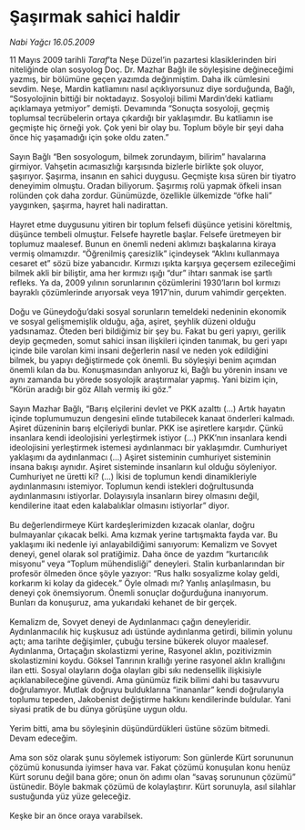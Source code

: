# Şaşırmak sahici haldir

*Nabi Yağcı 16.05.2009*

<div class="taraf_structure_2col_1zq">
<div class="margen_n">



 <p>11 Mayıs 2009 tarihli <i>Taraf</i>’ta Neşe Düzel’in pazartesi klasiklerinden biri niteliğinde olan sosyolog Doç. Dr. Mazhar Bağlı ile söyleşisine değineceğimi yazmış, bir bölümüne geçen yazımda değinmiştim. Daha ilk cümlesini sevdim. Neşe, Mardin katliamını nasıl açıklıyorsunuz diye sorduğunda, Bağlı, “Sosyolojinin bittiği bir noktadayız. Sosyoloji bilimi Mardin’deki katliamı açıklamaya yetmiyor” demişti. Devamında “Sonuçta sosyoloji, geçmiş toplumsal tecrübelerin ortaya çıkardığı bir yaklaşımdır. Bu katliamın ise geçmişte hiç örneği yok. Çok yeni bir olay bu. Toplum böyle bir şeyi daha önce hiç yaşamadığı için şoke oldu zaten.” <br/><br/>Sayın Bağlı “Ben sosyologum, bilmek zorundayım, bilirim” havalarına girmiyor. Vahşetin acımasızlığı karşısında bizlerle birlikte şok oluyor, şaşırıyor. Şaşırma, insanın en sahici duygusu. Geçmişte kısa süren bir tiyatro deneyimim olmuştu. Oradan biliyorum. Şaşırmış rolü yapmak öfkeli insan rolünden çok daha zordur. Günümüzde, özellikle ülkemizde “öfke hali” yaygınken, şaşırma, hayret hali nadirattan. <br/><br/>Hayret etme duygusunu yitiren bir toplum felsefi düşünce yetisini köreltmiş, düşünce tembeli olmuştur. Felsefe hayretle başlar. Felsefe üretmeyen bir toplumuz maalesef. Bunun en önemli nedeni aklımızı başkalarına kiraya vermiş olmamızdır. “Öğrenilmiş çaresizlik” içindeysek “Aklını kullanmaya cesaret et” sözü bize yabancıdır. Kırmızı ışıkta karşıya geçersem ezileceğimi bilmek akli bir biliştir, ama her kırmızı ışığı “dur” ihtarı sanmak ise şartlı refleks. Ya da, 2009 yılının sorunlarının çözümlerini 1930’ların bol kırmızı bayraklı çözümlerinde arıyorsak veya 1917’nin, durum vahimdir gerçekten. <br/><br/>Doğu ve Güneydoğu’daki sosyal sorunların temeldeki nedeninin ekonomik ve sosyal gelişmemişlik olduğu, ağa, aşiret, şeyhlik düzeni olduğu yadsınamaz. Öteden beri bildiğimiz bir şey bu. Fakat bu geri yapıyı, gerilik deyip geçmeden, somut sahici insan ilişkileri içinden tanımak, bu geri yapı içinde bile varolan kimi insani değerlerin nasıl ve neden yok edildiğini bilmek, bu yapıyı değiştirmede çok önemli. Bu söyleşiyi benim açımdan önemli kılan da bu. Konuşmasından anlıyoruz ki, Bağlı bu yörenin insanı ve aynı zamanda bu yörede sosyolojik araştırmalar yapmış. Yani bizim için, “Körün aradığı bir göz Allah vermiş iki göz.” <br/><br/>Sayın Mazhar Bağlı, “Barış elçilerini devlet ve PKK azalttı (...) Artık hayatın içinde toplumumuzun dengesini elinde tutabilecek kanaat önderleri kalmadı. Aşiret düzeninin barış elçileriydi bunlar. PKK ise aşiretlere karşıdır. Çünkü insanlara kendi ideolojisini yerleştirmek istiyor (...) PKK’nın insanlara kendi ideolojisini yerleştirmek istemesi aydınlanmacı bir yaklaşımdır. Cumhuriyet yaklaşımı da aydınlanmacı (...) Aşiret sisteminin cumhuriyet sisteminin insana bakışı aynıdır. Aşiret sisteminde insanların kul olduğu söyleniyor. Cumhuriyet ne üretti ki? (...) İkisi de toplumun kendi dinamikleriyle aydınlanmasını istemiyor. Toplumun kendi istekleri doğrultusunda aydınlanmasını istiyorlar. Dolayısıyla insanların birey olmasını değil, kendilerine itaat eden kalabalıklar olmasını istiyorlar” diyor. <br/><br/>Bu değerlendirmeye Kürt kardeşlerimizden kızacak olanlar, doğru bulmayanlar çıkacak belki. Ama kızmak yerine tartışmakta fayda var. Bu yaklaşımı iki nedenle iyi anlayabildiğimi sanıyorum: Kemalizm ve Sovyet deneyi, genel olarak sol pratiğimiz. Daha önce de yazdım “kurtarıcılık misyonu” veya “Toplum mühendisliği” deneyleri. Stalin kurbanlarından bir profesör ölmeden önce şöyle yazıyor: “Rus halkı sosyalizme kolay geldi, korkarım ki kolay da gidecek.” Öyle olmadı mı? Yanlış anlaşılmasın, bu deneyi çok önemsiyorum. Önemli sonuçlar doğurduğuna inanıyorum. Bunları da konuşuruz, ama yukarıdaki kehanet de bir gerçek. <br/><br/>Kemalizm de, Sovyet deneyi de Aydınlanmacı çağın deneyleridir. Aydınlanmacılık hiç kuşkusuz adı üstünde aydınlanma getirdi, bilimin yolunu açtı; ama tarihte değişimler, çubuğu tersine bükerek oluyor maalesef. Aydınlanma, Ortaçağın skolastizmi yerine, Rasyonel aklın, pozitivizmin skolastizmini koydu. Göksel Tanrının krallığı yerine rasyonel aklın krallığını ilan etti. Sosyal olayların doğa olayları gibi sıkı nedensellik ilişkisiyle açıklanabileceğine güvendi. Ama günümüz fizik bilimi dahi bu tasavvuru doğrulamıyor. Mutlak doğruyu bulduklarına “inananlar” kendi doğrularıyla toplumu tepeden, Jakobenist değiştirme hakkını kendilerinde buldular. Yani siyasi pratik de bu dünya görüşüne uygun oldu. <br/><br/>Yerim bitti, ama bu söyleşinin düşündürdükleri üstüne sözüm bitmedi. Devam edeceğim. <br/><br/>Ama son söz olarak şunu söylemek istiyorum: Son günlerde Kürt sorununun çözümü konusunda iyimser hava var. Fakat çözümü konuşulan konu henüz Kürt sorunu değil bana göre; onun ön adımı olan “savaş sorununun çözümü” üstünedir. Böyle bakmak çözümü de kolaylaştırır. Kürt sorunuyla, asıl silahlar sustuğunda yüz yüze geleceğiz. <br/><br/>Keşke bir an önce oraya varabilsek.</p>

<br/>


<div id="taraf_not">
</div>

</div>


</div>
